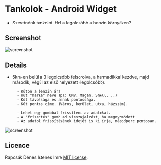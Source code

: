 # Tankolok -  Android Widget

- Szeretnénk tankolni. Hol a legolcsóbb a benzin környéken?

## Screenshot
![screenshot](http://i.imgur.com/tsaKuLE.jpg)

## Details
- 5km-en belül a 3 legolcsóbb felsorolva, a harmadikkal kezdve, majd második, végül az első helyezett (legolcsóbb).

		- Kúton a benzin ára
		- Kút "márka" neve (pl: OMV, Magán, Shell, ..)
		- Kút távolsága és annak pontossága.
		- Kút pontos címe. (Város, kerület, utca, házszám).

		- Lehet egy gombbal frissíteni az adatokat. 
		- A "frissítés" gomb ad visszajelzést, ha megnyomódott.
		- Az adatok frissítésének idejét is ki írja, másodperc pontosan.

![screenshot](http://i.imgur.com/6P3mf4o.png)

## Licence	
Rapcsák Dénes
Istenes Imre
[MIT license](https://tldrlegal.com/license/mit-license).